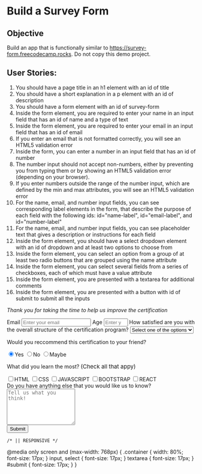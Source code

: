 # Build a Survey Form
## Objective
Build an app that is functionally similar to https://survey-form.freecodecamp.rocks. Do not copy this demo project.

## User Stories:
1. You should have a page title in an h1 element with an id of title
2. You should have a short explanation in a p element with an id of description
3. You should have a form element with an id of survey-form
4. Inside the form element, you are required to enter your name in an input field that has an id of name and a type of text
5. Inside the form element, you are required to enter your email in an input field that has an id of email
6. If you enter an email that is not formatted correctly, you will see an HTML5 validation error
7. Inside the form, you can enter a number in an input field that has an id of number
8. The number input should not accept non-numbers, either by preventing you from typing them or by showing an HTML5 validation error (depending on your browser).
9. If you enter numbers outside the range of the number input, which are defined by the min and max attributes, you will see an HTML5 validation error
10. For the name, email, and number input fields, you can see corresponding label elements in the form, that describe the purpose of each field with the following ids: id="name-label", id="email-label", and id="number-label"
11. For the name, email, and number input fields, you can see placeholder text that gives a description or instructions for each field
12. Inside the form element, you should have a select dropdown element with an id of dropdown and at least two options to choose from
13. Inside the form element, you can select an option from a group of at least two radio buttons that are grouped using the name attribute
14. Inside the form element, you can select several fields from a series of checkboxes, each of which must have a value attribute
15. Inside the form element, you are presented with a textarea for additional comments
16. Inside the form element, you are presented with a button with id of submit to submit all the inputs


<p id="description"><em>Thank you for taking the time to help us improve the certification</em></p>
    </div>
    <!--Survey form-->
    <div class="container">
            <label for="email" id="email-label">Email</label>
            <input type="email" id="email" name="email" required placeholder ="Enter your email">
            <label for="number" id="number-label">Age</label>
            <input type="number" id="number" name="number" min="1" max="130" placeholder ="Enter your age">
            <label for="dropdown">How satisfied are you with the overall structure of the certification program?</label>
            <select id="dropdown" name="dropdown">
                <option disabled selected="" value="">Select one of the options</option>
                <option value="incredible">☆☆☆</option>
                <option value="ok">☆☆</option>
                <option value="normal">☆</option>
                <option value="bad">Unsatisfied</option>
            </select>
            <div class="radio-check">
                <p>Would you reccommend this certification to your friend?</p>
                <label for="yes"><input type="radio" name="stay" id="yes" value="yes" checked>Yes</label>
                <label for="no"><input type="radio" name="stay" id="no" value="no">No</label>
                <label for="maybe"><input type="radio" name="stay" id="maybe" value="maybe">Maybe</label>
            </div>
            <div class="radio-check">
                <p>What did you learn the most? <span style="font-size: 15px;">(Check all that appy)</span></p>
                <label for="html"><input type="checkbox" name="Languages" id="html" value="html">HTML</label>
                <label for="css"><input type="checkbox" name="Languages" id="css" value="css">CSS</label>
                <label for="js"><input type="checkbox" name="Languages" id="js" value="js">JAVASCRIPT</label>
                <label for="bootstrap"><input type="checkbox" name="Languages" id="bootstrap" value="bootstrap">BOOTSTRAP</label>
                <label for="react"><input type="checkbox" name="Languages" id="react" value="react">REACT</label>
            </div>
            <div class="text-area">
                <label for="text-box">Do you have anything else that you would like us to know?</label>
                <textarea id="text-box" name="text-box" rows="6" placeholder="Tell us what you think!"></textarea>
            </div>
            <button id="submit" type="submit" form="survey-form" value="Submit">Submit</button>
        </form>
    </div>

    /* || RESPONSIVE */
@media only screen and (max-width: 768px) {
  .container {
      width: 80%;
      font-size: 17px;
  }
  input, select {
      font-size: 17px;
  }
  textarea  {
      font-size: 17px;
  }
  #submit {
      font-size: 17px;
  }
}